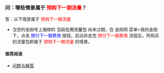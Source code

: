 ### 问：哪些情景属于<font color="Red"> 预购下一期流量</font>？

答：以下情景属于<font color="Red"> 预购下一期流量</font>

- 当您的金刚号上捆绑的<font color="Black"> 当前在用流量包 </font>尚未过期，在 金刚网 菜单>我的金刚 下，点击<font color="Blue"> 预付下一期费用 </font>按钮，启动并走完<font color="Red"> 预付下一期费用 </font>流程后，所购买的流量包即属于<font color="Red"> 预购下一期流量 </font>的情景。
#### 推荐阅读
- [问题与解答](https://a2zitpro.github.io/web/列表-问题与解答)
